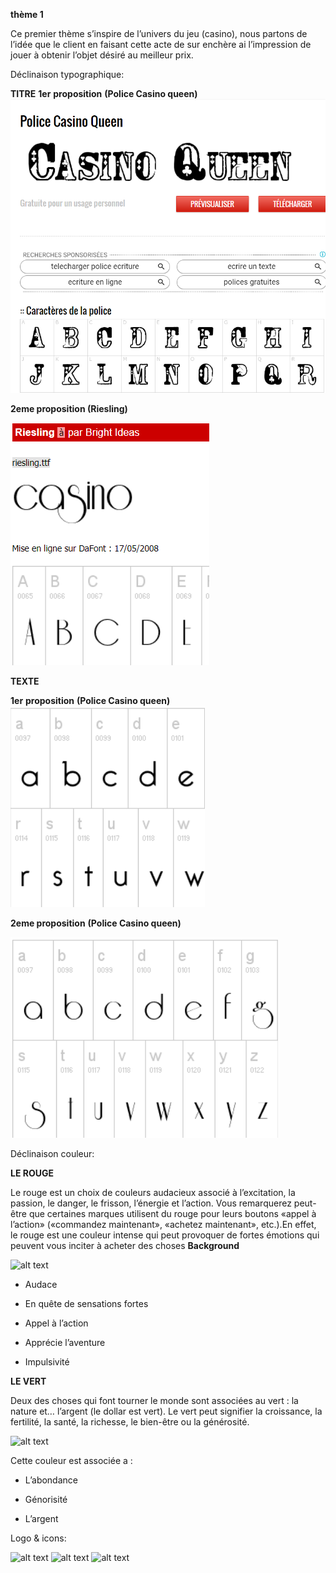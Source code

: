 
**thème 1**

Ce premier thème s’inspire de l’univers du jeu (casino), nous partons de l’idée que le client en faisant cette acte de sur enchère ai l’impression de jouer à obtenir l’objet désiré au meilleur prix.

Déclinaison typographique:

**TITRE**
**1er** **proposition** **(Police Casino queen)** 
![alt text](policetitre.png)


**2eme proposition (Riesling)**

![alt text](titre2.png)

  **TEXTE**
 
 **1er** **proposition** **(Police Casino queen)** 
![alt text](minus2.png)


**2eme proposition** **(Police Casino queen)** 

![alt text](rieslingmin.png)
   

Déclinaison couleur:

   ****LE ROUGE****

  

Le rouge est un choix de couleurs audacieux associé à l’excitation, la passion, le danger, le frisson, l’énergie et l’action. Vous remarquerez peut-être que certaines marques utilisent du rouge pour leurs boutons «appel à l’action» («commandez maintenant», «achetez maintenant», etc.).En effet, le rouge est une couleur intense qui peut provoquer de fortes émotions qui peuvent vous inciter à acheter des choses
**Background**


  ![alt text](background.png)
   
  
-   Audace
    
-   En quête de sensations fortes
    
-   Appel à l’action
    
-   Apprécie l’aventure
    
-   Impulsivité

 ****LE VERT****

Deux des choses qui font tourner le monde sont associées au vert : la nature et… l’argent (le dollar est vert). Le vert peut signifier la croissance, la fertilité, la santé, la richesse, le bien-être ou la générosité.

![alt text](background2.png)

Cette couleur est associée a :

-   L’abondance
    
-   Génorisité
    
-   L’argent

Logo & icons: 

![alt text](affaireconclu.png)
![alt text](enchere.png)
![alt text](securise.png)


  
